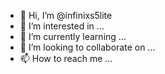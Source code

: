 - 👋 Hi, I’m @infinixs5lite
- 👀 I’m interested in ...
- 🌱 I’m currently learning ...
- 💞️ I’m looking to collaborate on ...
- 📫 How to reach me ...

<!---
infinixs5lite/infinixs5lite is a ✨ special ✨ repository because its `README.md` (this file) appears on your GitHub profile.
You can click the Preview link to take a look at your changes.
--->
